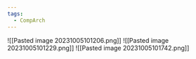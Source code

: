 ```yaml
---
tags:
  - CompArch
---
```

![[Pasted image 20231005101206.png]]
![[Pasted image 20231005101229.png]]
![[Pasted image 20231005101742.png]]